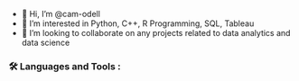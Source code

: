 - 👋 Hi, I’m @cam-odell
- 👀 I’m interested in Python, C++, R Programming, SQL, Tableau
- 💞️ I’m looking to collaborate on any projects related to data analytics and data science


### :hammer_and_wrench: Languages and Tools :
<!---
cam-odell/cam-odell is a ✨ special ✨ repository because its `README.md` (this file) appears on your GitHub profile.
You can click the Preview link to take a look at your changes.
--->
